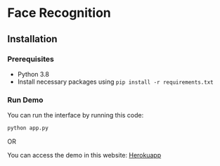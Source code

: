 # Face Recognition
## Installation
### Prerequisites
  * Python 3.8
  * Install necessary packages using `pip install -r requirements.txt`
### Run Demo
You can run the interface by running this code:
```bash
python app.py
```
OR

You can access the demo in this website: <a href="https://face-recognition-2pics.herokuapp.com/">Herokuapp</a>
